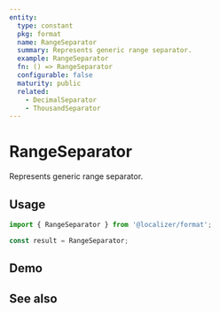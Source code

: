 ```yaml
---
entity:
  type: constant
  pkg: format
  name: RangeSeparator
  summary: Represents generic range separator.
  example: RangeSeparator
  fn: () => RangeSeparator
  configurable: false
  maturity: public
  related:
    - DecimalSeparator
    - ThousandSeparator
---
```


# RangeSeparator <Package name="format"/>

Represents generic range separator.

## Usage

```typescript twoslash
import { RangeSeparator } from '@localizer/format';

const result = RangeSeparator;
```

## Demo

<EntityDemo :args="[]" />

## See also

<Entities />
